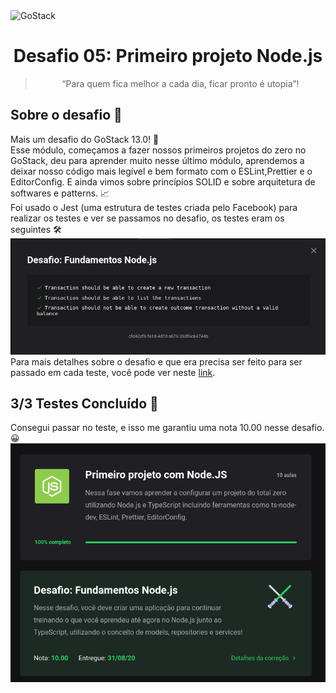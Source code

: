 <img alt="GoStack" src="https://storage.googleapis.com/golden-wind/bootcamp-gostack/header-desafios-new.png" />

<h1 align="center">
  Desafio 05: Primeiro projeto Node.js
</h1>

<blockquote align="center">“Para quem fica melhor a cada dia, ficar pronto é utopia”!</blockquote>

## Sobre o desafio 💪
Mais um desafio do GoStack 13.0! 🚀 <br>
Esse módulo, começamos a fazer nossos primeiros projetos do zero no GoStack, deu para aprender muito nesse último módulo, 
aprendemos a deixar nosso código mais legível e bem formato com o ESLint,Prettier e o EditorConfig. E ainda vimos sobre princípios SOLID e sobre arquitetura de softwares e patterns. 📈 <br>
Foi usado o Jest (uma estrutura de testes criada pelo Facebook) para realizar os testes e ver se passamos no desafio, os testes eram os seguintes 🛠 <br>
<img src="./readme_assets/testes.png"></img> <br>
Para mais detalhes sobre o desafio e que era precisa ser feito para ser passado em cada teste, você pode ver neste <a href="https://github.com/rocketseat-education/bootcamp-gostack-desafios/tree/master/desafio-fundamentos-nodejs">link</a>.

## 3/3 Testes Concluído 🎯
Consegui passar no teste, e isso me garantiu uma nota 10.00 nesse desafio. 😀
<img src="./readme_assets/resultado.png"></img>
